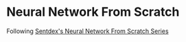 # Neural Network From Scratch

Following [Sentdex's Neural Network From Scratch Series](https://www.youtube.com/playlist?list=PLQVvvaa0QuDcjD5BAw2DxE6OF2tius3V3)
